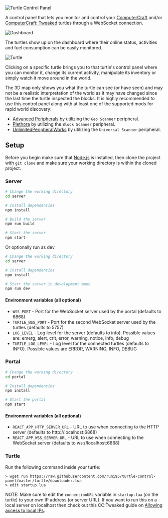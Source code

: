 ![Turtle Control Panel](/images/Banner.png)

A control panel that lets you monitor and control your [ComputerCraft](https://www.computercraft.info/) and/or [ComputerCraft: Tweaked](https://tweaked.cc/) turtles through a WebSocket connection.

![Dashboard](/images/Dashboard.png)

The turtles show up on the dashboard where their online status, activities and fuel consumption can be easily monitored.

![Turtle](/images/Turtle.png)

Clicking on a specific turtle brings you to that turtle's control panel where you can monitor it, change its current activity, manipulate its inventory or simply watch it move around in the world.

The 3D map only shows you what the turtle can see (or have seen) and may not be a realistic interpretation of the world as it may have changed since the last time the turtle inspected the blocks. It is highly recommended to use this control panel along with at least one of the supported mods for rapid world discovery:

- [Advanced Peripherals](https://www.curseforge.com/minecraft/mc-mods/advanced-peripherals) by utilizing the `Geo Scanner` peripheral.
- [Plethora](https://www.curseforge.com/minecraft/mc-mods/plethora-peripherals) by utilizing the `Block Scanner` peripheral.
- [UnlimitedPeripheralWorks](https://www.curseforge.com/minecraft/mc-mods/unlimitedperipheralworks) by utilizing the `Universal Scanner` peripheral.

## Setup

Before you begin make sure that [Node.js](https://nodejs.org/en/) is installed, then clone the project with `git clone` and make sure your working directory is within the cloned project.

### Server

```sh
# Change the working directory
cd server

# Install dependencies
npm install

# Build the server
npm run build

# Start the server
npm start
```

Or optionally run as dev

```sh
# Change the working directory
cd server

# Install dependencies
npm install

# Start the server in development mode
npm run dev
```

#### Environment variables (all optional)

- `WSS_PORT` - Port for the WebSocket server used by the portal (defaults to 6868)
- `TURTLE_WSS_PORT` - Port for the second WebSocket server used by the turtles (defaults to 5757)
- `LOG_LEVEL` - Log level for the server (defaults to info). Possible values are: emerg, alert, crit, error, warning, notice, info, debug
- `TURTLE_LOG_LEVEL` - Log level for the connected turtles (defaults to INFO). Possible values are ERROR, WARNING, INFO, DEBUG

### Portal

```sh
# Change the working directory
cd portal

# Install dependencies
npm install

# Start the portal
npm start
```

#### Environment variables (all optional)

- `REACT_APP_HTTP_SERVER_URL` - URL to use when connecting to the HTTP server (defaults to http://localhost:6868)
- `REACT_APP_WSS_SERVER_URL` - URL to use when connecting to the WebSocket server (defaults to ws://localhost:6868)

### Turtle

Run the following command inside your turtle:

```
> wget run https://raw.githubusercontent.com/runi95/turtle-control-panel/master/turtle/downloader.lua
> edit startup.lua
```

NOTE: Make sure to edit the `connectionURL` variable in `startup.lua` (on the turtle) to your own IP address (or server URL). If you want to run this on a local server on localhost then check out this CC:Tweaked guide on [Allowing access to local IPs](https://tweaked.cc/guide/local_ips.html).
